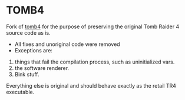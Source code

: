 # TOMB4
Fork of [tomb4](https://github.com/Trxyebeep/TOMB4) for the purpose of preserving the original Tomb Raider 4 source code as is.
- All fixes and unoriginal code were removed
- Exceptions are: 
1) things that fail the compilation process, such as uninitialized vars.
2) the software renderer.
3) Bink stuff.

Everything else is original and should behave exactly as the retail TR4 executable.
